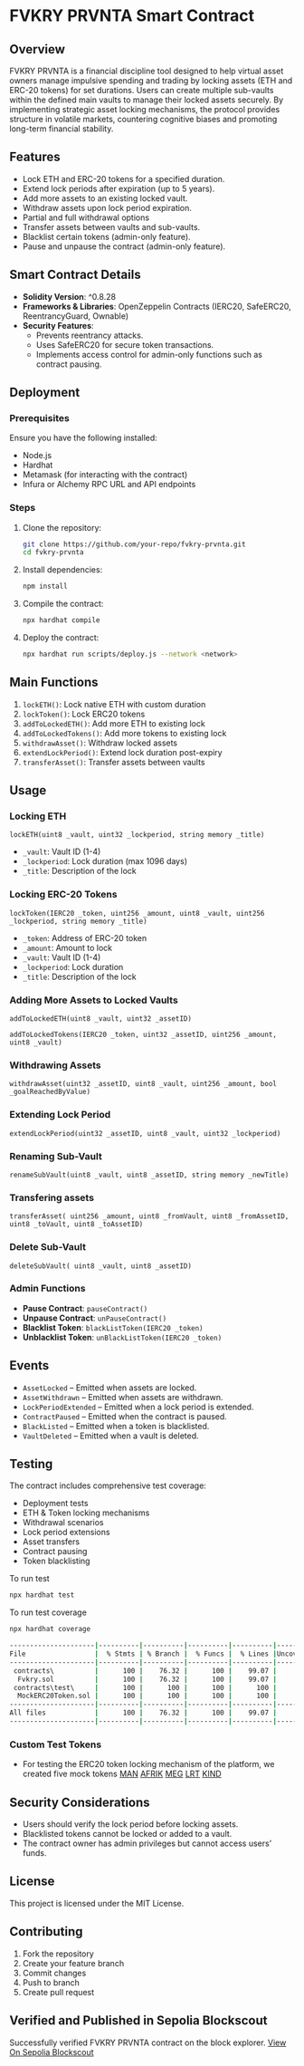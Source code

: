 # FVKRY PRVNTA Smart Contract

## Overview
FVKRY PRVNTA is a financial discipline tool designed to help virtual asset owners manage impulsive spending and trading by locking assets (ETH and ERC-20 tokens) for set durations. Users can create multiple sub-vaults within the defined main vaults to manage their locked assets securely. By implementing strategic asset locking mechanisms, the protocol provides structure in volatile markets, countering cognitive biases and promoting long-term financial stability.

## Features
- Lock ETH and ERC-20 tokens for a specified duration.
- Extend lock periods after expiration (up to 5 years).
- Add more assets to an existing locked vault.
- Withdraw assets upon lock period expiration.
- Partial and full withdrawal options
- Transfer assets between vaults and sub-vaults.
- Blacklist certain tokens (admin-only feature).
- Pause and unpause the contract (admin-only feature).

## Smart Contract Details
- **Solidity Version**: ^0.8.28
- **Frameworks & Libraries**: OpenZeppelin Contracts (IERC20, SafeERC20, ReentrancyGuard, Ownable)
- **Security Features**:
  - Prevents reentrancy attacks.
  - Uses SafeERC20 for secure token transactions.
  - Implements access control for admin-only functions such as contract pausing.

## Deployment
### Prerequisites
Ensure you have the following installed:
- Node.js
- Hardhat
- Metamask (for interacting with the contract)
- Infura or Alchemy RPC URL and API endpoints

### Steps
1. Clone the repository:
   ```sh
   git clone https://github.com/your-repo/fvkry-prvnta.git
   cd fvkry-prvnta
   ```
2. Install dependencies:
   ```sh
   npm install
   ```
3. Compile the contract:
   ```sh
   npx hardhat compile
   ```
4. Deploy the contract:
   ```sh
   npx hardhat run scripts/deploy.js --network <network>
   ```

## Main Functions
1. `lockETH()`: Lock native ETH with custom duration
2. `lockToken()`: Lock ERC20 tokens
3. `addToLockedETH()`: Add more ETH to existing lock
4. `addToLockedTokens()`: Add more tokens to existing lock
5. `withdrawAsset()`: Withdraw locked assets
6. `extendLockPeriod()`: Extend lock duration post-expiry
7. `transferAsset()`: Transfer assets between vaults

## Usage
### Locking ETH
```solidity
lockETH(uint8 _vault, uint32 _lockperiod, string memory _title)
```
- `_vault`: Vault ID (1-4)
- `_lockperiod`: Lock duration (max 1096 days)
- `_title`: Description of the lock

### Locking ERC-20 Tokens
```solidity
lockToken(IERC20 _token, uint256 _amount, uint8 _vault, uint256 _lockperiod, string memory _title)
```
- `_token`: Address of ERC-20 token
- `_amount`: Amount to lock
- `_vault`: Vault ID (1-4)
- `_lockperiod`: Lock duration
- `_title`: Description of the lock

### Adding More Assets to Locked Vaults
```solidity
addToLockedETH(uint8 _vault, uint32 _assetID)
```
```solidity
addToLockedTokens(IERC20 _token, uint32 _assetID, uint256 _amount, uint8 _vault)
```

### Withdrawing Assets
```solidity
withdrawAsset(uint32 _assetID, uint8 _vault, uint256 _amount, bool _goalReachedByValue)
```

### Extending Lock Period
```solidity
extendLockPeriod(uint32 _assetID, uint8 _vault, uint32 _lockperiod)
```

### Renaming Sub-Vault
```solidity
renameSubVault(uint8 _vault, uint8 _assetID, string memory _newTitle)
```

### Transfering assets
```solidity
transferAsset( uint256 _amount, uint8 _fromVault, uint8 _fromAssetID, uint8 _toVault, uint8 _toAssetID)
```

### Delete Sub-Vault
```solidity
deleteSubVault( uint8 _vault, uint8 _assetID)
```

### Admin Functions
- **Pause Contract**: `pauseContract()`
- **Unpause Contract**: `unPauseContract()`
- **Blacklist Token**: `blackListToken(IERC20 _token)`
- **Unblacklist Token**: `unBlackListToken(IERC20 _token)`

## Events
- `AssetLocked` – Emitted when assets are locked.
- `AssetWithdrawn` – Emitted when assets are withdrawn.
- `LockPeriodExtended` – Emitted when a lock period is extended.
- `ContractPaused` – Emitted when the contract is paused.
- `BlackListed` – Emitted when a token is blacklisted.
- `VaultDeleted` – Emitted when a vault is deleted.

## Testing 
The contract includes comprehensive test coverage:

- Deployment tests
- ETH & Token locking mechanisms
- Withdrawal scenarios
- Lock period extensions
- Asset transfers
- Contract pausing
- Token blacklisting

To run test
```sh
npx hardhat test
```

To run test coverage
```sh
npx hardhat coverage
```

```bash
---------------------|----------|----------|----------|----------|----------------|
File                 |  % Stmts | % Branch |  % Funcs |  % Lines |Uncovered Lines |
---------------------|----------|----------|----------|----------|----------------|
 contracts\          |      100 |    76.32 |      100 |    99.07 |                |
  Fvkry.sol          |      100 |    76.32 |      100 |    99.07 |            352 |
 contracts\test\     |      100 |      100 |      100 |      100 |                |
  MockERC20Token.sol |      100 |      100 |      100 |      100 |                |
---------------------|----------|----------|----------|----------|----------------|
All files            |      100 |    76.32 |      100 |    99.07 |                |
---------------------|----------|----------|----------|----------|----------------|
```

### Custom Test Tokens
- For testing the ERC20 token locking mechanism of the platform, we created five mock tokens
[MAN](https://sepolia-blockscout.lisk.com/address/0x37D32Edc11F8Ed47fB4f4A9FBBA707D6047B7CDf#code)
[AFRIK](https://sepolia-blockscout.lisk.com/address/0x07c168461806066991599E5293FaAcA4131Dc77C#code)
[MEG](https://sepolia-blockscout.lisk.com/address/0x6194362cC21d498aAFEBD3A9F90838956358a816#code)
[LRT](https://sepolia-blockscout.lisk.com/address/0x731076647a0CCE3Ee55e2B60CA3d779658De4D2b#code)
[KIND](https://sepolia-blockscout.lisk.com/address/0xA741dB5baeaD1de83F83e63Faff98c140dE570c7#code)

## Security Considerations
- Users should verify the lock period before locking assets.
- Blacklisted tokens cannot be locked or added to a vault.
- The contract owner has admin privileges but cannot access users’ funds.

## License
This project is licensed under the MIT License.

## Contributing
1. Fork the repository
2. Create your feature branch
3. Commit changes
4. Push to branch
5. Create pull request

## Verified and Published in Sepolia Blockscout
Successfully verified FVKRY PRVNTA contract on the block explorer.
[View On Sepolia Blockscout](https://sepolia-blockscout.lisk.com/address/0x16e05EA02BBB69D50c858DCeCC707CA81657D8fa#code)
